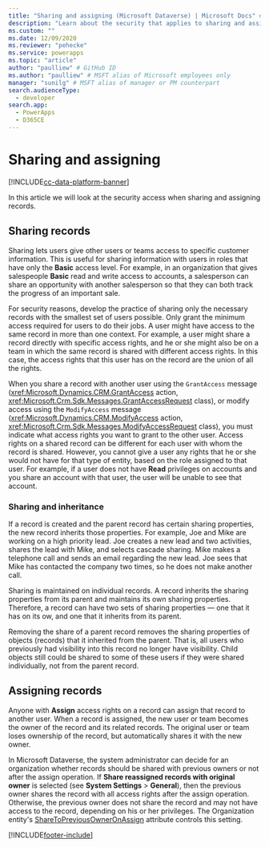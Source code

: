 ```yaml
---
title: "Sharing and assigning (Microsoft Dataverse) | Microsoft Docs" # Intent and product brand in a unique string of 43-59 chars including spaces
description: "Learn about the security that applies to sharing and assigning records." # 115-145 characters including spaces. This abstract displays in the search result.
ms.custom: ""
ms.date: 12/09/2020
ms.reviewer: "pehecke"
ms.service: powerapps
ms.topic: "article"
author: "paulliew" # GitHub ID
ms.author: "paulliew" # MSFT alias of Microsoft employees only
manager: "sunilg" # MSFT alias of manager or PM counterpart
search.audienceType: 
  - developer
search.app: 
  - PowerApps
  - D365CE
---
```

# Sharing and assigning

[!INCLUDE[cc-data-platform-banner](../../includes/cc-data-platform-banner.md)]

In this article we will look at the security access when sharing and assigning records.

## Sharing records

Sharing lets users give other users or teams access to specific customer
information. This is useful for sharing information with users in roles that
have only the **Basic** access level. For example, in an organization that gives
salespeople **Basic** read and write access to accounts, a salesperson can share an
opportunity with another salesperson so that they can both track the progress of
an important sale.

For security reasons, develop the practice of sharing only the necessary records
with the smallest set of users possible. Only grant the minimum access required
for users to do their jobs. A user might have access to the same record in more
than one context. For example, a user might share a record directly with
specific access rights, and he or she might also be on a team in which the same
record is shared with different access rights. In this case, the access rights
that this user has on the record are the union of all the rights.

When you share a record with another user using the `GrantAccess` message (<xref:Microsoft.Dynamics.CRM.GrantAccess> action, <xref:Microsoft.Crm.Sdk.Messages.GrantAccessRequest> class), or modify access using the `ModifyAccess` message (<xref:Microsoft.Dynamics.CRM.ModifyAccess> action, <xref:Microsoft.Crm.Sdk.Messages.ModifyAccessRequest> class), you must indicate what access rights you want to
grant to the other user. Access rights on a shared record can be different for
each user with whom the record is shared. However, you cannot give a user any
rights that he or she would not have for that type of entity, based on the role
assigned to that user. For example, if a user does not have **Read** privileges on
accounts and you share an account with that user, the user will be unable to see
that account.

### Sharing and inheritance

If a record is created and the parent record has certain sharing properties, the
new record inherits those properties. For example, Joe and Mike are working on a
high priority lead. Joe creates a new lead and two activities, shares the lead
with Mike, and selects cascade sharing. Mike makes a telephone call and sends an
email regarding the new lead. Joe sees that Mike has contacted the company two
times, so he does not make another call.

Sharing is maintained on individual records. A record inherits the sharing
properties from its parent and maintains its own sharing properties. Therefore,
a record can have two sets of sharing properties — one that it has on its ow, and
one that it inherits from its parent.

Removing the share of a parent record removes the sharing properties of objects
(records) that it inherited from the parent. That is, all users who previously
had visibility into this record no longer have visibility. Child objects still
could be shared to some of these users if they were shared individually, not
from the parent record.

## Assigning records

Anyone with **Assign** access rights on a record can assign that record to
another user. When a record is assigned, the new user or team becomes the owner
of the record and its related records. The original user or team loses ownership
of the record, but automatically shares it with the new owner.

In Microsoft Dataverse, the system administrator can decide for an organization
whether records should be shared with previous owners or not after the assign
operation. If **Share reassigned records with original owner** is selected (see **System Settings** > **General**), then the previous owner
shares the record with all access rights after the assign operation. Otherwise,
the previous owner does not share the record and may not have access to the
record, depending on his or her privileges. The Organization entity's
[ShareToPreviousOwnerOnAssign](reference/entities/organization.md#sharetopreviousowneronassign-options) attribute controls this setting.


[!INCLUDE[footer-include](../../includes/footer-banner.md)]